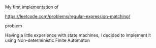 My first implementation of 

https://leetcode.com/problems/regular-expression-matching/

problem

Having a little experience with state machines, I decided to implement it using Non-deterministic Finite Automaton 

